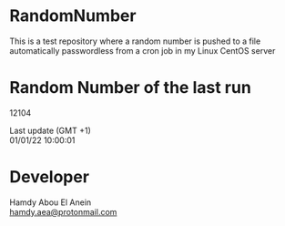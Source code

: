 # RandomNumber    
This is a test repository where a random number is pushed to a file automatically passwordless from a cron job in my Linux CentOS server    
# Random Number of the last run   
12104
      
Last update (GMT +1)    
01/01/22 10:00:01
# Developer    
Hamdy Abou El Anein   
hamdy.aea@protonmail.com
